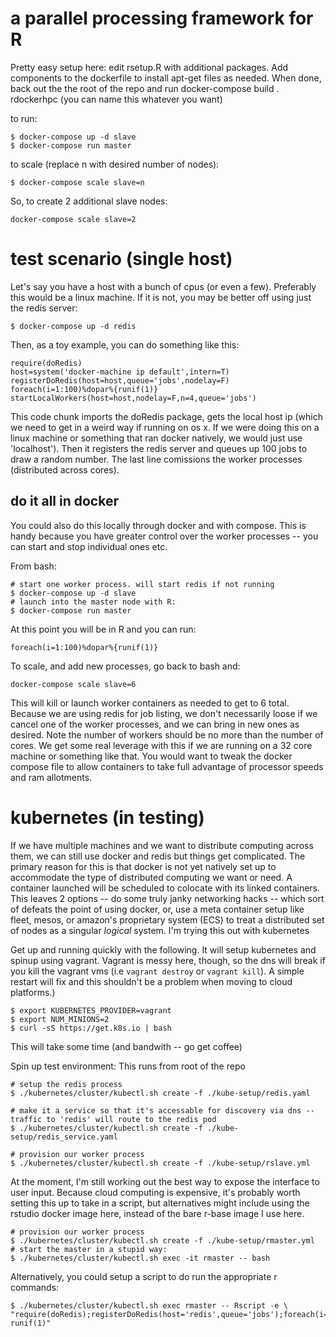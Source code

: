 # a parallel processing framework for R

Pretty easy setup here:  edit rsetup.R with additional packages. Add components to the dockerfile to install apt-get files as needed. When done, back out the the root of the repo and run docker-compose build . rdockerhpc
(you can name this whatever you want)


to run: 
```{bash}
$ docker-compose up -d slave
$ docker-compose run master
```

to scale (replace n with desired number of nodes): 

```{bash}
$ docker-compose scale slave=n
```

So, to create 2 additional slave nodes: 

```{bash}
docker-compose scale slave=2
```


# test scenario (single host)

Let's say you have a host with a bunch of cpus (or even a few). Preferably this would be a linux machine. If it is not, you may be better off using just the redis server:

```{bash}
$ docker-compose up -d redis
```

Then, as a toy example, you can do something like this:
```{r}
require(doRedis)
host=system('docker-machine ip default',intern=T)
registerDoRedis(host=host,queue='jobs',nodelay=F)
foreach(i=1:100)%dopar%{runif(1)}
startLocalWorkers(host=host,nodelay=F,n=4,queue='jobs')
```
This code chunk imports the doRedis package, gets the local host ip (which we need to get in a weird way if running on os x. If we were doing this on a linux machine or something that ran docker natively, we would just use 'localhost'). Then it registers the redis server and queues up 100 jobs to draw a random number. The last line comissions the worker processes (distributed across cores).

## do it all in docker

You could also do this locally through docker and with compose. This is handy
because you have greater control over the worker processes -- you can start and
stop individual ones etc.

From bash:

```{bash}
# start one worker process. will start redis if not running
$ docker-compose up -d slave 
# launch into the master node with R:
$ docker-compose run master 
```
At this point you will be in R and you can run:
```{r}
foreach(i=1:100)%dopar%{runif(1)}
```

To scale, and add new processes, go back to bash and:
```{bash}
docker-compose scale slave=6
```

This will kill or launch worker containers as needed to get to 6 total. Because
we are using redis for job listing, we don't necessarily loose  if we cancel one
of the worker processes, and we can bring in new ones as desired. Note the
number of workers should be no more than the number of cores. We get some real
leverage with this if we are running on a 32 core machine or something like
that. You would want to tweak the docker compose file to allow containers to take full advantage of processor speeds and ram allotments. 
 

# kubernetes (in testing)

If we have multiple machines and we want to distribute computing across them, we can still use docker and redis but things get complicated. The primary reason for this is that docker is not yet natively set up to accommodate the type of distributed computing we want or need. A container launched will be scheduled to colocate with its linked containers. This leaves 2 options -- do some truly janky networking hacks -- which sort of defeats the point of using docker, or, use a meta container setup like fleet, mesos, or amazon's proprietary system (ECS) to treat a distributed set of nodes as a singular *logical* system. I'm trying this out with kubernetes




Get up and running quickly with the following. It will setup kubernetes and spinup using vagrant. Vagrant is messy here, though, so the dns will break if you kill the vagrant vms (i.e `vagrant destroy` or `vagrant kill`).  A simple restart will fix and this shouldn't be a problem when moving to cloud platforms.)

```{bash}
$ export KUBERNETES_PROVIDER=vagrant
$ export NUM_MINIONS=2
$ curl -sS https://get.k8s.io | bash
```
This will take some time (and bandwith -- go get coffee)

Spin up test environment: This runs from root of the repo

```{bash}
# setup the redis process
$ ./kubernetes/cluster/kubectl.sh create -f ./kube-setup/redis.yaml 

# make it a service so that it's accessable for discovery via dns -- traffic to 'redis' will route to the redis pod 
$ ./kubernetes/cluster/kubectl.sh create -f ./kube-setup/redis_service.yaml 

# provision our worker process
$ ./kubernetes/cluster/kubectl.sh create -f ./kube-setup/rslave.yml 
```

At the moment, I'm still working out the best way to expose the interface to user input. Because cloud computing is expensive, it's probably worth setting this up to take in a script, but alternatives might include using the rstudio docker image here, instead of the bare r-base image I use here.


```{bash}
# provision our worker process
$ ./kubernetes/cluster/kubectl.sh create -f ./kube-setup/rmaster.yml 
# start the master in a stupid way:
$ ./kubernetes/cluster/kubectl.sh exec -it rmaster -- bash
```


Alternatively, you could setup a script to do run the appropriate r commands:


```{bash}
$ ./kubernetes/cluster/kubectl.sh exec rmaster -- Rscript -e \
"require(doRedis);registerDoRedis(host='redis',queue='jobs');foreach(i=i:100)%dopar% runif(1)"
```

